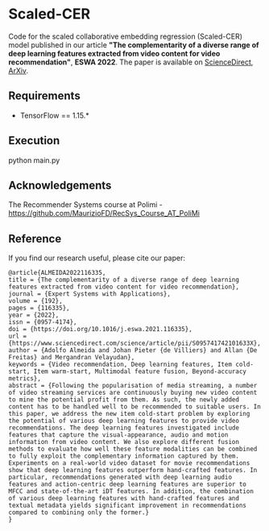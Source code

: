 # Scaled-CER

Code for the scaled collaborative embedding regression (Scaled-CER) model published in our article **"The complementarity of a diverse range of deep learning features extracted from video content for video recommendation"**, **ESWA 2022**. The paper is available on [ScienceDirect](https://doi.org/10.1016/j.eswa.2021.116335), [ArXiv](https://arxiv.org/abs/2011.10834).

## Requirements

- TensorFlow == 1.15.*

## Execution

python main.py

## Acknowledgements

The Recommender Systems course at Polimi - https://github.com/MaurizioFD/RecSys_Course_AT_PoliMi

## Reference

If you find our research useful, please cite our paper:

```
@article{ALMEIDA2022116335,
title = {The complementarity of a diverse range of deep learning features extracted from video content for video recommendation},
journal = {Expert Systems with Applications},
volume = {192},
pages = {116335},
year = {2022},
issn = {0957-4174},
doi = {https://doi.org/10.1016/j.eswa.2021.116335},
url = {https://www.sciencedirect.com/science/article/pii/S095741742101633X},
author = {Adolfo Almeida and Johan Pieter {de Villiers} and Allan {De Freitas} and Mergandran Velayudan},
keywords = {Video recommendation, Deep learning features, Item cold-start, Item warm-start, Multimodal feature fusion, Beyond-accuracy metrics},
abstract = {Following the popularisation of media streaming, a number of video streaming services are continuously buying new video content to mine the potential profit from them. As such, the newly added content has to be handled well to be recommended to suitable users. In this paper, we address the new item cold-start problem by exploring the potential of various deep learning features to provide video recommendations. The deep learning features investigated include features that capture the visual-appearance, audio and motion information from video content. We also explore different fusion methods to evaluate how well these feature modalities can be combined to fully exploit the complementary information captured by them. Experiments on a real-world video dataset for movie recommendations show that deep learning features outperform hand-crafted features. In particular, recommendations generated with deep learning audio features and action-centric deep learning features are superior to MFCC and state-of-the-art iDT features. In addition, the combination of various deep learning features with hand-crafted features and textual metadata yields significant improvement in recommendations compared to combining only the former.}
}

```
